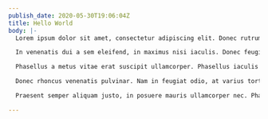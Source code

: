 ```yaml
---
publish_date: 2020-05-30T19:06:04Z
title: Hello World
body: |-
  Lorem ipsum dolor sit amet, consectetur adipiscing elit. Donec rutrum dapibus leo at bibendum. Donec gravida risus non odio mattis dictum. Class aptent taciti sociosqu ad litora torquent per conubia nostra, per inceptos himenaeos. Sed sem massa, efficitur nec gravida vitae, lacinia at nisl. Pellentesque habitant morbi tristique senectus et netus et malesuada fames ac turpis egestas. Orci varius natoque penatibus et magnis dis parturient montes, nascetur ridiculus mus. Donec nec pulvinar arcu. Nullam sit amet mi a diam cursus faucibus eu nec ante. Integer enim nulla, luctus lacinia cursus ut, scelerisque id ex. Aliquam erat volutpat. Vivamus pretium ligula vestibulum, rhoncus ex quis, placerat velit. Vivamus hendrerit mauris sit amet velit accumsan, at elementum sem iaculis.

  In venenatis dui a sem eleifend, in maximus nisi iaculis. Donec feugiat sodales arcu, a ullamcorper enim accumsan eu. Phasellus nibh est, finibus nec mollis non, lobortis malesuada nunc. Maecenas fringilla orci eget dolor iaculis pharetra. Maecenas accumsan turpis sit amet dui bibendum, a pellentesque elit congue. Nunc gravida ultricies ullamcorper. Vestibulum vulputate ante ipsum, id imperdiet est pulvinar quis. Mauris faucibus quis nulla et maximus. Phasellus congue vehicula est, nec varius orci. Fusce sed nisl et mauris facilisis suscipit eu in dui. Proin sit amet lectus mollis, facilisis sapien eu, efficitur odio. Aliquam turpis odio, ultricies ac laoreet quis, malesuada a lectus.

  Phasellus a metus vitae erat suscipit ullamcorper. Phasellus iaculis leo libero, non iaculis eros tincidunt ut. Quisque in viverra urna. Aliquam erat volutpat. In egestas mollis accumsan. Aliquam at placerat risus. Aliquam eu cursus justo, at consequat turpis. Pellentesque maximus lacus quis augue lacinia, a ornare nisi sodales. Vivamus ut accumsan urna.

  Donec rhoncus venenatis pulvinar. Nam in feugiat odio, at varius tortor. In aliquam velit at lorem dignissim sollicitudin. Duis justo urna, lacinia in hendrerit vel, scelerisque in odio. Nullam in nisl quis ante vulputate eleifend. Vestibulum luctus felis nec metus efficitur, id elementum tortor fringilla. Duis ac neque ipsum.

  Praesent semper aliquam justo, in posuere mauris ullamcorper nec. Phasellus nec lacus interdum libero ultrices gravida eget ac leo. Donec at mollis urna. Suspendisse nec placerat dolor, vitae lobortis mauris. Phasellus ut malesuada ipsum. Ut lectus nulla, commodo sit amet porta vitae, ornare non libero. Nam ac mollis est. Vivamus maximus metus non luctus fermentum. Cras sed malesuada odio.

---
```

